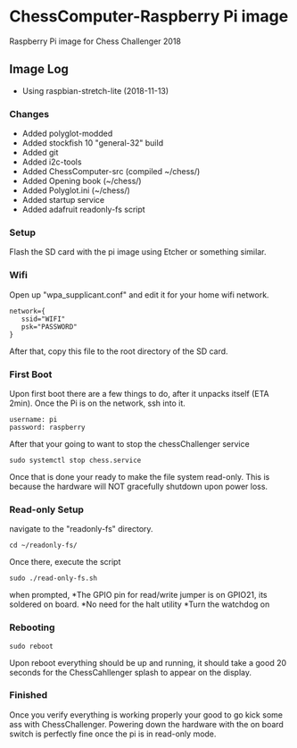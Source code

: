 # ChessComputer-Raspberry Pi image
Raspberry Pi image for Chess Challenger 2018

## Image Log
* Using raspbian-stretch-lite (2018-11-13)
### Changes
* Added polyglot-modded
* Added stockfish 10 "general-32" build
* Added git
* Added i2c-tools
* Added ChessComputer-src (compiled ~/chess/)
* Added Opening book (~/chess/)
* Added Polyglot.ini (~/chess/)
* Added startup service
* Added adafruit readonly-fs script

### Setup
Flash the SD card with the pi image using Etcher or something similar.

### Wifi
Open up "wpa_supplicant.conf" and edit it for your home wifi network.
```
network={
   ssid="WIFI"
   psk="PASSWORD"
}
```
After that, copy this file to the root directory of the SD card.

### First Boot
Upon first boot there are a few things to do, after it unpacks itself (ETA 2min). Once the Pi is on the network, ssh into it.
```
username: pi
password: raspberry
```
After that your going to want to stop the chessChallenger service
```
sudo systemctl stop chess.service
```
Once that is done your ready to make the file system read-only. This is because the hardware will NOT gracefully shutdown upon power loss.

### Read-only Setup
navigate to the "readonly-fs" directory.
```
cd ~/readonly-fs/
```
Once there, execute the script
```
sudo ./read-only-fs.sh
```
when prompted, 
*The GPIO pin for read/write jumper is on GPIO21, its soldered on board.
*No need for the halt utility
*Turn the watchdog on

### Rebooting
```
sudo reboot
```
Upon reboot everything should be up and running, it should take a good 20 seconds for the ChessCahllenger splash to appear on the display.

### Finished
Once you verify everything is working properly your good to go kick some ass with ChessChallenger. Powering down the hardware with the on board switch is perfectly fine once the pi is in read-only mode.
